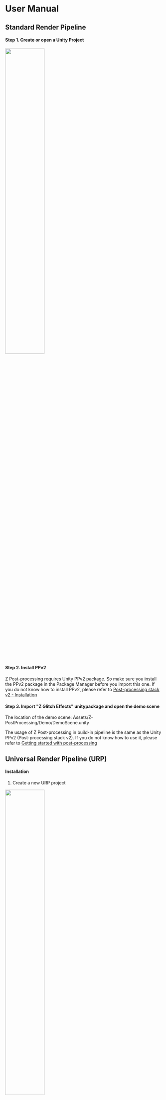 # User Manual





## Standard Render Pipeline

#### Step 1. Create or open a Unity Project

<img src=".\Images\Usage\usage1.png" align="middle" width="50%"  />

#### Step 2. Install PPv2

Z Post-processing requires Unity PPv2 package. So make sure you install the PPv2 package in the Package Manager before you import this one. If you do not know how to install PPv2, please refer to [Post-processing stack v2 - Installation](https://docs.unity3d.com/Packages/com.unity.postprocessing@3.1/manual/Installation.html)

#### Step 3. Import "Z Glitch Effects" unitypackage and open the demo scene

The location of the demo scene: Assets/Z-PostProcessing/Demo/DemoScene.unity

The usage of Z Post-processing in build-in pipeline is the same as the Unity PPv2 (Post-processing stack v2). If you do not know how to use it, please refer to [Getting started with post-processing](https://docs.unity3d.com/Packages/com.unity.postprocessing@3.1/manual/Quick-start.html)









## Universal Render Pipeline (URP)



#### Installation


1. Create a new URP project
<img src=".\Images\Usage\urp_usage1.png" align="middle" width="50%"  />

2. After creating and loading, you will be at "SampleScene" by default. If not then find it at "Assets/Scenes/SampleScene.scene" and open.

3. Import URP unitypackage. There are two ways:
  - Click through "Assets > Import Package > Custom Package..." and select package to import.
  - Or directly drag the package into project window.
4. Open demo scene at "Assets/Z-PostProcessing/Demo/DemoScene.unity".



#### Getting Started (2019.4.X or above)

1. Find and click "Assets/Settings/ForwardRenderer" file in project then view it at Inspector window.
<img src=".\Images\Usage\urp_usage2.png" align="middle" width="50%"  />

2. Click “Add Renderer Feature” button at bottom. You can select the effects you want in the pop-up menu and add it. Then you will see some cool effect in the Scene and Game window. Run your game to view real-time effects.

3. Take “Bokeh Blur” for example, you will see this component after you add this feature. Except for "Shader" and "Render Pass Event", each parameter is configurable as you wish.
<img src=".\Images\Usage\urp_usage3.png" align="middle" width="50%"  />



#### Getting Started (2019.3.X)

1. Find and click "Assets/Settings/ForwardRenderer" file in project then view it at Inspector window.
<img src=".\Images\Usage\urp_usage2_2019_3.png" align="middle" width="50%"  />

2. Click “+” button at bottom. You can select the effects you want in the pop-up menu and add it. Then you will see some cool effect in the Scene and Game window. Run your game to view real-time effects.

3. Take “Glitch RGB Split” for example, you will see this component after you add this feature. Except for "Shader" and "Render Pass Event", each parameter is configurable as you wish.
<img src=".\Images\Usage\urp_usage3_2019_3.png" align="middle" width="50%"  />







## High Definition Render Pipeline (HDRP)

#### Installation & Getting Started

1. Create a new HDRP project
<img src=".\Images\Usage\hd_usage1.png" align="middle" width="50%"  />
2. After creating and loading, you will be at "SampleScene" by default. If not then find it at "Assets/Scenes/SampleScene.scene" and open.
3. Import URP unitypackage. There are two ways:

  - Click through "Assets > Import Package > Custom Package..." and select package to import.
  - Or directly drag the package into project window.

4. Open "Project Settings" window through "Edit > Project Settings".
<img src=".\Images\Usage\hd_usage2.png" align="middle" width="50%"  />
5. Open "HDRP Default Settings". Find "+" button below "Before Post Process" or "After Post Process" and click it to add all Z Post-processing effects.
<img src=".\Images\Usage\hd_usage3.png" align="middle" width="50%"  />
6. Find and click “Post Process Volume” in sample scene.
<img src=".\Images\Usage\hd_usage4.png" align="middle" width="50%"  />
7. Click "Add Override" button at bottom and select one effect of Z post-processing you want.
<img src=".\Images\Usage\hd_usage5.png" align="middle" width="50%"  />
8. Take "Glitch Analog Noise" for example, you will see this component after adding. You can tune parameter to get the effect you need. (Note: the feature you add will not take effect immediately. You need adjust at least one parameter then run your game to preview the effect.)
<img src=".\Images\Usage\hd_usage6.png" align="middle" width="50%"  />



If you want to know more about post-processing stack in HDRP, please refer to:

[Post-processing in the High Definition Render Pipeline](https://docs.unity3d.com/Packages/com.unity.render-pipelines.high-definition@6.9/manual/Post-Processing-Main.html)



Enjoy it. :D









































